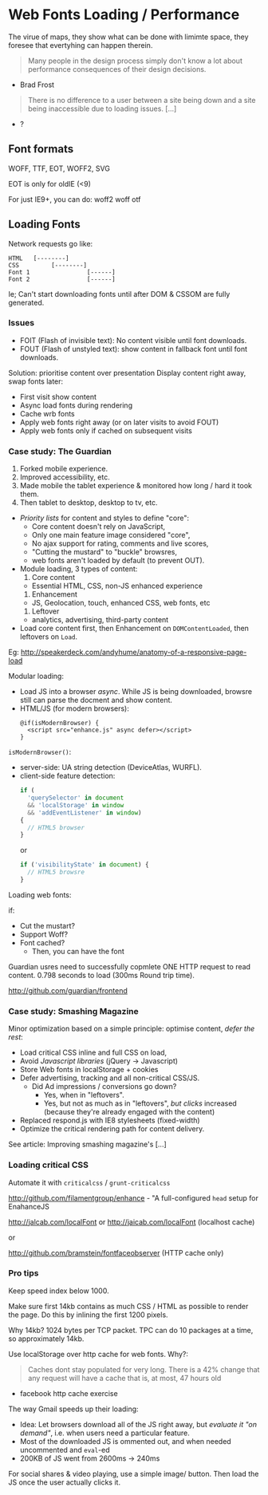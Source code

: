 # Web Fonts Loading / Performance

The virue of maps, they show what can be done with limimte space, they foresee
that evertyhing can happen therein.

> Many people in the design process simply don't know a lot about performance
> consequences of their design decisions.
- Brad Frost

> There is no difference to a user between a site being down and a site being
> inaccessible due to loading issues. [...]
- ?

## Font formats

WOFF, TTF, EOT, WOFF2, SVG

EOT is only for oldIE (<9)

For just IE9+, you can do:
woff2
woff
otf

## Loading Fonts

Network requests go like:

```
HTML   [--------]
CSS         [--------]
Font 1                [------]
Font 2                [------]
```

Ie; Can't start downloading fonts until after DOM & CSSOM are fully generated.

### Issues

* FOIT (Flash of invisible text): No content visible until font downloads.
* FOUT (Flash of unstyled text): show content in fallback font until font
downloads.

Solution: prioritise content over presentation Display content right away, swap
fonts later:

* First visit show content
* Async load fonts during rendering
* Cache wrb fonts
* Apply web fonts right away (or on later visits to avoid FOUT)
* Apply web fonts only if cached on subsequent visits

### Case study: The Guardian

1. Forked mobile experience.
2. Improved accessibility, etc.
3. Made mobile the tablet experience & monitored how long / hard it took them.
4. Then tablet to desktop, desktop to tv, etc.

* _Priority lists_ for content and styles to define "core":
  * Core content doesn't rely on JavaScript,
  * Only one main feature image considered "core",
  * No ajax support for rating, comments and live scores,
  * "Cutting the mustard" to "buckle" browsres,
  * web fonts aren't loaded by default (to prevent OUT).
* Module loading, 3 types of content:
  1. Core content
    * Essential HTML, CSS, non-JS enhanced experience
  1. Enhancement
    * JS, Geolocation, touch, enhanced CSS, web fonts, etc
  1. Leftover
    * analytics, advertising, third-party content
* Load core content first, then Enhancement on `DOMContentLoaded`, then
  leftovers on `Load`.

Eg: http://speakerdeck.com/andyhume/anatomy-of-a-responsive-page-load

Modular loading:

* Load JS into a browser _async_. While JS is being downloaded, browsre still can
parse the docment and show content.
* HTML/JS (for modern browsers):
  ```
  @if(isModernBrowser) {
    <script src="enhance.js" async defer></script>
  }
  ```

`isModernBrowser()`:

* server-side: UA string detection (DeviceAtlas, WURFL).
* client-side feature detection:
  ```javascript
  if (
    'querySelector' in document
    && 'localStorage' in window
    && 'addEventListener' in window)
  {
    // HTML5 browser
  }
  ```
  or
  ```javascript
  if ('visibilityState' in document) {
    // HTML5 browsre
  }
  ```

Loading web fonts:

if:
* Cut the mustart?
* Support Woff?
* Font cached?
  * Then, you can have the font

Guardian usres need to successfully copmlete ONE HTTP request to read content.
0.798 seconds to load (300ms Round trip time).

http://github.com/guardian/frontend

### Case study: Smashing Magazine

Minor optimization based on a simple principle: optimise content, _defer the
rest_:

* Load critical CSS inline and full CSS on load,
* Avoid _Javascript libraries_ (jQuery -> Javascript)
* Store Web fonts in localStorage + cookies
* Defer advertising, tracking and all non-critical CSS/JS.
  * Did Ad impressions / conversions go down?
    * Yes, when in "leftovers".
    * Yes, but not as much as in "leftovers", *but* _clicks_ increased (because
      they're already engaged with the content)
* Replaced respond.js with IE8 stylesheets (fixed-width)
* Optimize the critical rendering path for content delivery.

See article: Improving smashing magazine's [...]

### Loading critical CSS

Automate it with `criticalcss` / `grunt-criticalcss`

http://github.com/filamentgroup/enhance - "A full-configured `head` setup for
EnahanceJS

http://jalcab.com/localFont or http://jaicab.com/localFont (localhost cache)

or

http://github.com/bramstein/fontfaceobserver (HTTP cache only)

### Pro tips

Keep speed index below 1000.

Make sure first 14kb contains as much CSS / HTML as possible to render the page.
Do this by inlining the first 1200 pixels.

Why 14kb? 1024 bytes per TCP packet. TPC can do 10 packages at a time, so
approximately 14kb.

Use localStorage over http cache for web fonts. Why?:

> Caches dont stay populated for very long. There is a 42% change that any request
will have a cache that is, at most, 47 hours old
- facebook http cache exercise

The way Gmail speeds up their loading:
* Idea: Let browsers download all of the JS right away, but _evaluate it "on
demand"_, i.e. when users need a particular feature.
* Most of the downloaded JS is ommented out, and when needed uncommented and
`eval`-ed
* 200KB of JS went from 2600ms -> 240ms

For social shares & video playing, use a simple image/ button. Then load the JS
once the user actually clicks it.
